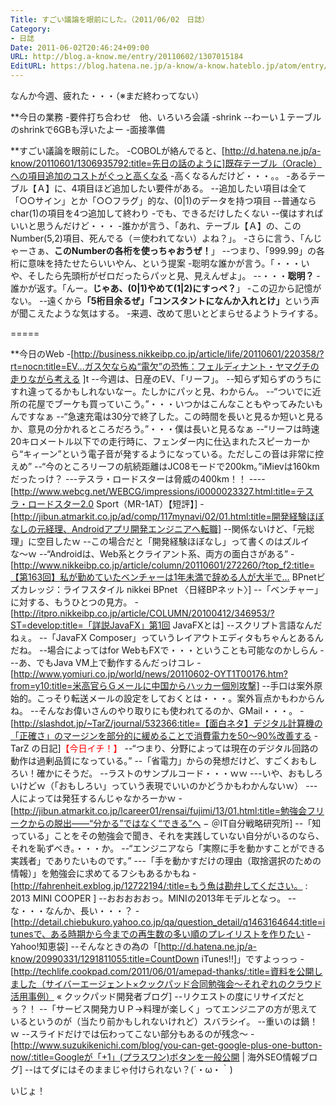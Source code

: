 ```yaml
---
Title: すごい議論を眼前にした。（2011/06/02　日誌）
Category:
- 日誌
Date: 2011-06-02T20:46:24+09:00
URL: http://blog.a-know.me/entry/20110602/1307015184
EditURL: https://blog.hatena.ne.jp/a-know/a-know.hateblo.jp/atom/entry/12921228815727979660
---
```



なんか今週、疲れた・・・（※まだ終わってない）


**今日の業務
-要件打ち合わせ　他、いろいろ会議
-shrink
--わーい１テーブルのshrinkで6GBも浮いたよー
-面接準備


**すごい議論を眼前にした。
-COBOLが絡んでると、[http://d.hatena.ne.jp/a-know/20110601/1306935792:title=先日の話のように]既存テーブル（Oracle）への項目追加のコストがぐっと高くなる
-高くなるんだけど・・・。。
-あるテーブル【Ａ】に、4項目ほど追加したい要件がある。
--追加したい項目は全て「○○サイン」とか「○○フラグ」的な、(0|1)のデータを持つ項目
--普通ならchar(1)の項目を4つ追加して終わり
-でも、できるだけしたくない
--僕はすればいいと思うんだけど・・・
-誰かが言う、「あれ、テーブル【Ａ】の、このNumber(5,2)項目、死んでる（＝使われてない）よね？」。
-さらに言う、「んじゃーさぁ、<span class="deco" style="font-weight:bold;">このNumberの各桁を使っちゃおうぜ！</span>」
--つまり、「999.99」の各桁に意味を持たせたらいいやん、という提案
-聡明な誰かが言う。「・・・いや、そしたら先頭桁がゼロだったらパッと見、見えんぜよ」。
--・・・<span class="deco" style="font-weight:bold;">聡明？</span>
-誰かが返す。「んー。<span class="deco" style="font-weight:bold;">じゃあ、(0|1)やめて(1|2)にすっぺ？</span>」
-この辺から記憶がない。
--遠くから<span class="deco" style="font-weight:bold;">「5桁目余るぜ」「コンスタントになんか入れとけ」</span>という声が聞こえたような気はする。
-来週、改めて思いとどまらせるようトライする。

=====

**今日のWeb
-[http://business.nikkeibp.co.jp/article/life/20110601/220358/?rt=nocn:title=EV…ガス欠ならぬ“電欠”の恐怖：フェルディナント・ヤマグチの走りながら考える ]t
--今週は、日産のEV、「リーフ」。
--知らず知らずのうちにすれ違ってるかもしれないなー。たしかにパッと見、わからん。
--“ついでに近所の花屋でブーケも買っていこう。”・・・いつかはこんなこともやってみたいもんですなぁ
--“急速充電は30分で終了した。この時間を長いと見るか短いと見るか、意見の分かれるところだろう。”・・・僕は長いと見るなぁ
--“リーフは時速20キロメートル以下での走行時に、フェンダー内に仕込まれたスピーカーから“キィーン”という電子音が発するようになっている。ただしこの音は非常に控えめ”
--“今のところリーフの航続距離はJC08モードで200km。”iMievは160kmだったっけ？
---テスラ・ロードスターは脅威の400km！！
----[http://www.webcg.net/WEBCG/impressions/i0000023327.html:title=テスラ・ロードスター2.0 Sport（MR-1AT）【短評】]
-[http://jibun.atmarkit.co.jp/ad/comp/117mynavi/02/01.html:title=開発経験ほぼなしの元経理、Androidアプリ開発エンジニアへ転職]
--関係ないけど、「元総理」に空目したｗ
--この場合だと「開発経験ほぼなし」って書くのはズルイな〜ｗ
--“Androidは、Web系とクライアント系、両方の面白さがある”
-[http://www.nikkeibp.co.jp/article/column/20110601/272260/?top_f2:title=【第163回】私が勤めていたベンチャーは1年未満で辞める人が大半で…  BPnetビズカレッジ：ライフスタイル  nikkei BPnet 〈日経BPネット〉]
--「ベンチャー」に対する、もうひとつの見方。
-[http://itpro.nikkeibp.co.jp/article/COLUMN/20100412/346953/?ST=develop:title=「詳説JavaFX」第1回 JavaFXとは]
--スクリプト言語なんだねぇ。
--「JavaFX Composer」っていうレイアウトエディタもちゃんとあるんだね。
--場合によってはfor WebもFXで・・・ということも可能なのかしらん
---あ、でもJava VM上で動作するんだっけコレ
-[http://www.yomiuri.co.jp/world/news/20110602-OYT1T00176.htm?from=y10:title=米高官らＧメールに中国からハッカー個別攻撃]
--手口は案外原始的。こっそり転送メールの設定をしておくとは・・・。案外盲点かもわからんね。
--そんなお偉いさんのやり取りにも使われてるのか、GMail・・・。
-[http://slashdot.jp/~TarZ/journal/532366:title=【面白ネタ】デジタル計算機の「正確さ」のマージンを部分的に緩めることで消費電力を50〜90%改善する - TarZ の日記]<span class="deco" style="color:#FF0000;">【今日イチ！】</span>
--“つまり、分野によっては現在のデジタル回路の動作は過剰品質になっている。”
--「省電力」からの発想だけど、すごくおもしろい！確かにそうだ。
--ラストのサンプルコード・・・ｗｗ
---いや、おもしろいけどｗ（「おもしろい」っていう表現でいいのかどうかもわかんないｗ）
---人によっては発狂するんじゃなかろーかｗ
-[http://jibun.atmarkit.co.jp/lcareer01/rensai/fujimi/13/01.html:title=勉強会フリークからの脱出――“分かる”ではなく“できる”へ − ＠IT自分戦略研究所]
--「知っている」ことをその勉強会で聞き、それを実践していない自分がいるのなら、それを恥ずべき。・・・か。
--“エンジニアなら「実際に手を動かすことができる実践者」でありたいものです。”
---「手を動かすだけの理由（取捨選択のための情報）」を勉強会に求めてるフシもあるかもね
-[http://fahrenheit.exblog.jp/12722194/:title=もう魚は勘弁してください。 : 2013 MINI COOPER ]
--おおおおおっ。MINIの2013年モデルとなっ。
--な・・・なんか、長い・・・？
-[http://detail.chiebukuro.yahoo.co.jp/qa/question_detail/q1463164644:title=itunesで、ある時期から今までの再生数の多い順のプレイリストを作りたい - Yahoo!知恵袋]
--そんなときの為の「[http://d.hatena.ne.jp/a-know/20990331/1291811055:title=CountDown iTunes!!]」ですよっっっ
-[http://techlife.cookpad.com/2011/06/01/amepad-thanks/:title=資料を公開しました（サイバーエージェント×クックパッド合同勉強会〜それぞれのクラウド活用事例） &laquo; クックパッド開発者ブログ]
--リクエストの度にリサイズだとぅ？！
--「サービス開発力ＵＰ→料理が楽しく」ってエンジニアの方が思えているというのが（当たり前かもしれないけれど）スバラシイ。
--重いのは鍋！ｗ
--スライドだけでは伝わってこない部分もあるのが残念〜
-[http://www.suzukikenichi.com/blog/you-can-get-google-plus-one-button-now/:title=Googleが「+1」(プラスワン)ボタンを一般公開 | 海外SEO情報ブログ]
--はてダにはそのままじゃ付けられない？(´・ω・｀)



いじょ！
